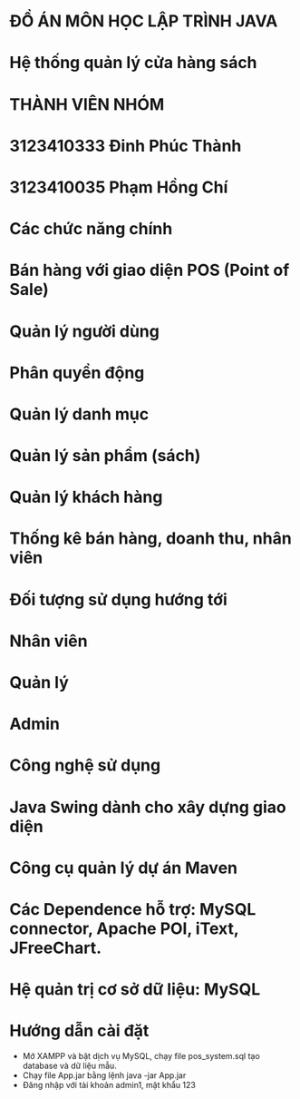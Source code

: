 # ĐỒ ÁN MÔN HỌC LẬP TRÌNH JAVA
# Hệ thống quản lý cửa hàng sách

# THÀNH VIÊN NHÓM
# 3123410333 Đinh Phúc Thành
# 3123410035 Phạm Hồng Chí
#
#
#

# Các chức năng chính
# Bán hàng với giao diện POS (Point of Sale)
# Quản lý người dùng
# Phân quyền động
# Quản lý danh mục
# Quản lý sản phẩm (sách)
# Quản lý khách hàng
# Thống kê bán hàng, doanh thu, nhân viên

# Đối tượng sử dụng hướng tới
# Nhân viên
# Quản lý
# Admin

# Công nghệ sử dụng
# Java Swing dành cho xây dựng giao diện
# Công cụ quản lý dự án Maven
# Các Dependence hỗ trợ: MySQL connector, Apache POI, iText, JFreeChart.
# Hệ quản trị cơ sở dữ liệu: MySQL

# Hướng dẫn cài đặt
- Mở XAMPP và bật dịch vụ MySQL, chạy file pos_system.sql tạo database và dữ liệu mẫu.
- Chạy file App.jar bằng lệnh java -jar App.jar
- Đăng nhập với tài khoản admin1, mật khẩu 123
